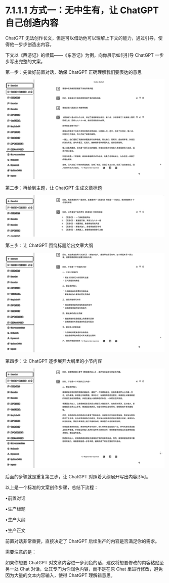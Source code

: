 # 7.1.1.1 方式一：无中生有，让 ChatGPT 自己创造内容

ChatGPT 无法创作长文，但是可以借助他可以理解上下文的能力，通过引导，使得他一步步创造出内容。

下文以《西游记》的续篇——《东游记》为例，向你展示如何引导 ChatGPT 一步步写出完整的文案。

第一步：先做好前置对话，确保 ChatGPT 正确理解我们要表达的意思

![](img/d65d93bb1ef35f1641c233d3e21863fc.png)

第二步：再给到主题，让 ChatGPT 生成文章标题

![](img/78edcf7f599ab513a7a4ca1308dc80c6.png)

第三步：让 ChatGPT 围绕标题给出文章大纲

![](img/f8a78dbb16d0034f86489ab5df0f56cf.png)

第四步：让 ChatGPT 逐步展开大纲里的小节内容

![](img/6b17ef246c007c31779b0d61e851ac4a.png)

后面的步骤就是重复第三步，让 ChatGPT 对照着大纲展开写出内容即可。

以上是一个标准的文案创作步骤，总结下流程：

•前置对话

•生产标题

•生产大纲

•生产正文

前置对话非常重要，直接决定了 ChatGPT 后续生产的内容是否满足你的需求。

需要注意的是：

如果你想要 ChatGPT 对文章内容进一步润色的话，建议将想要修改的内容粘贴至另一处 Chat 对话，让其专门为你润色内容，而不是在原 Chat 里进行修改，避免因为大量的文本内容输入，使得 ChatGPT 理解错意思。